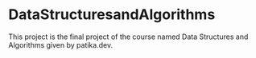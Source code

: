 # DataStructuresandAlgorithms
This project is the final project of the course named Data Structures and Algorithms given by patika.dev.
